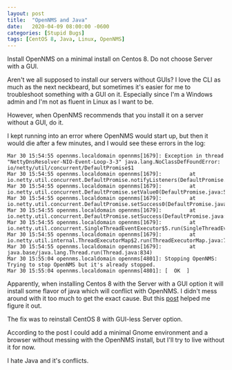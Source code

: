 ```yaml
---
layout: post
title:  "OpenNMS and Java"
date:   2020-04-09 08:00:00 -0600
categories: [Stupid Bugs]
tags: [CentOS 8, Java, Linux, OpenNMS]
---
```


Install OpenNMS on a minimal install on Centos 8. Do not choose Server with a GUI.

Aren't we all supposed to install our servers without GUIs? I love the CLI as much as the next neckbeard, but sometimes it's easier for me to troubleshoot something with a GUI on it. Especially since I'm a Windows admin and I'm not as fluent in Linux as I want to be.

However, when OpenNMS recommends that you install it on a server without a GUI, do it.

I kept running into an error where OpenNMS would start up, but then it would die after a few minutes, and I would see these errors in the log:

```
Mar 30 15:54:55 opennms.localdomain opennms[1679]: Exception in thread "NettyDnsResolver-NIO-Event-Loop-3-3" java.lang.NoClassDefFoundError: io/netty/util/concurrent/DefaultPromise$1
Mar 30 15:54:55 opennms.localdomain opennms[1679]:         at io.netty.util.concurrent.DefaultPromise.notifyListeners(DefaultPromise.java:421)
Mar 30 15:54:55 opennms.localdomain opennms[1679]:         at io.netty.util.concurrent.DefaultPromise.setValue0(DefaultPromise.java:538)
Mar 30 15:54:55 opennms.localdomain opennms[1679]:         at io.netty.util.concurrent.DefaultPromise.setSuccess0(DefaultPromise.java:527)
Mar 30 15:54:55 opennms.localdomain opennms[1679]:         at io.netty.util.concurrent.DefaultPromise.setSuccess(DefaultPromise.java:90)
Mar 30 15:54:55 opennms.localdomain opennms[1679]:         at io.netty.util.concurrent.SingleThreadEventExecutor$5.run(SingleThreadEventExecutor.java:963)
Mar 30 15:54:55 opennms.localdomain opennms[1679]:         at io.netty.util.internal.ThreadExecutorMap$2.run(ThreadExecutorMap.java:74)
Mar 30 15:54:55 opennms.localdomain opennms[1679]:         at java.base/java.lang.Thread.run(Thread.java:834)
Mar 30 15:55:04 opennms.localdomain opennms[4801]: Stopping OpenNMS: Trying to stop OpenNMS but it's already stopped.
Mar 30 15:55:04 opennms.localdomain opennms[4801]: [  OK  ]
```

Apparently, when installing Centos 8 with the Server with a GUI option it will install some flavor of java which will conflict with OpenNMS. I didn't mess around with it too much to get the exact cause. But this [post](https://opennms.discourse.group/t/opennms-is-not-starting/295/14) helped me figure it out.

The fix was to reinstall CentOS 8 with GUI-less Server option.

According to the post I could add a minimal Gnome environment and a browser without messing with the OpenNMS install, but I'll try to live without it for now.

I hate Java and it's conflicts.
